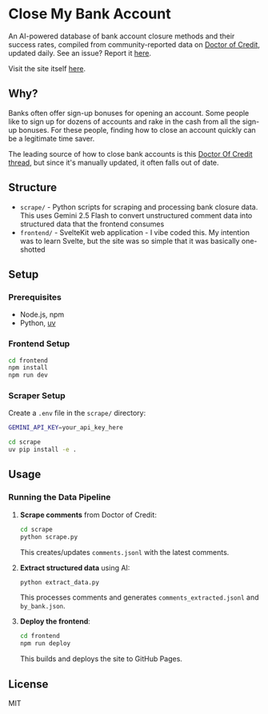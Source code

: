 # Close My Bank Account

An AI-powered database of bank account closure methods and their success rates, compiled from community-reported data on [Doctor of Credit](https://www.doctorofcredit.com/complete-list-of-ways-to-close-bank-accounts-at-each-bank/), updated daily. See an issue? Report it [here](https://github.com/Mattwmaster58/close-my-bank-account/issues).

Visit the site itself [here](https://mattwmaster58.github.io/close-my-bank-account/).

## Why?

Banks often offer sign-up bonuses for opening an account. Some people like to sign up for dozens of accounts and rake in the cash from all the sign-up bonuses. For these people, finding how to close an account quickly can be a legitimate time saver.

The leading source of how to close bank accounts is this [Doctor Of Credit thread](https://www.doctorofcredit.com/complete-list-of-ways-to-close-bank-accounts-at-each-bank/?utm_source=closemybankaccount), but since it's manually updated, it often falls out of date.

## Structure

- `scrape/` - Python scripts for scraping and processing bank closure data. This uses Gemini 2.5 Flash to convert unstructured comment data into structured data that the frontend consumes
- `frontend/` - SvelteKit web application - I vibe coded this. My intention was to learn Svelte, but the site was so simple that it was basically one-shotted

## Setup

### Prerequisites

- Node.js, npm
- Python, [uv](https://github.com/astral-sh/uv)

### Frontend Setup

```bash
cd frontend
npm install
npm run dev
```

### Scraper Setup

Create a `.env` file in the `scrape/` directory:

```bash
GEMINI_API_KEY=your_api_key_here
```

```bash
cd scrape
uv pip install -e .
```

## Usage

### Running the Data Pipeline

1. **Scrape comments** from Doctor of Credit:
   ```bash
   cd scrape
   python scrape.py
   ```
   This creates/updates `comments.jsonl` with the latest comments.

2. **Extract structured data** using AI:
   ```bash
   python extract_data.py
   ```
   This processes comments and generates `comments_extracted.jsonl` and `by_bank.json`.

3. **Deploy the frontend**:
   ```bash
   cd frontend
   npm run deploy
   ```
   This builds and deploys the site to GitHub Pages.


## License

MIT
